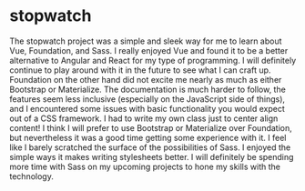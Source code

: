 # stopwatch
The stopwatch project was a simple and sleek way for me to learn about Vue, Foundation, and Sass. I really enjoyed Vue and found it to be a better alternative to Angular and React for my type of programming. I will definitely continue to play around with it in the future to see what I can craft up. Foundation on the other hand did not excite me nearly as much as either Bootstrap or Materialize. The documentation is much harder to follow, the features seem less inclusive (especially on the JavaScript side of things), and I encountered some issues with basic functionality you would expect out of a CSS framework. I had to write my own class just to center align content! I think I will prefer to use Bootstrap or Materialize over Foundation, but nevertheless it was a good time getting some experience with it. I feel like I barely scratched the surface of the possibilities of Sass. I enjoyed the simple ways it makes writing stylesheets better. I will definitely be spending more time with Sass on my upcoming projects to hone my skills with the technology. 
